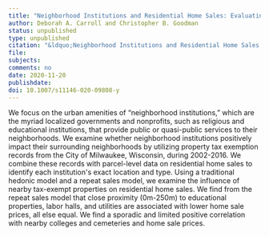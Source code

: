 ```yaml
---
title: "Neighborhood Institutions and Residential Home Sales: Evaluating the Impact of Property Tax Exemptions"
author: Deborah A. Carroll and Christopher B. Goodman
status: unpublished
type: unpublished
citation: "&ldquo;Neighborhood Institutions and Residential Home Sales: Evaluating the Impact of Property Tax Exemptions&rdquo; <em>The Journal of Real Estate Finance &amp; Economics</em>"
file:
subjects:
comments: no
date: 2020-11-20
publishdate:
doi: 10.1007/s11146-020-09808-y
---
```


We focus on the urban amenities of “neighborhood institutions,” which are the myriad localized governments and nonprofits, such as religious and educational institutions, that provide public or quasi-public services to their neighborhoods. We examine whether neighborhood institutions positively impact their surrounding neighborhoods by utilizing property tax exemption records from the City of Milwaukee, Wisconsin, during 2002-2016. We combine these records with parcel-level data on residential home sales to identify each institution's exact location and type. Using a traditional hedonic model and a repeat sales model, we examine the influence of nearby tax-exempt properties on residential home sales. We find from the repeat sales model that close proximity (0m-250m) to educational properties, labor halls, and utilities are associated with lower home sale prices, all else equal. We find a sporadic and limited positive correlation with nearby colleges and cemeteries and home sale prices.     
